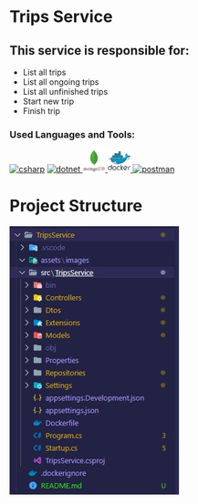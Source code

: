 # Trips Service

## This service is responsible for:

- List all trips
- List all ongoing trips
- List all unfinished trips
- Start new trip
- Finish trip

<h3 align="left">Used Languages and Tools:</h3>
<p align="left"> 
    <a href="https://dotnet.microsoft.com/en-us/languages/csharp" target="_blank" rel="noreferrer"> <img src="https://seeklogo.com/images/C/c-sharp-c-logo-02F17714BA-seeklogo.com.png" alt="csharp" width="40" height="40"/></a>
    <a href="https://dotnet.microsoft.com/" target="_blank" rel="noreferrer"> <img src="https://iconape.com/wp-content/png_logo_vector/dot-net-core.png" alt="dotnet" width="40" height="40"/>
    <a href="https://www.mongodb.com/" target="_blank" rel="noreferrer"> <img src="https://raw.githubusercontent.com/devicons/devicon/master/icons/mongodb/mongodb-original-wordmark.svg" alt="mongodb" width="40" height="40"/>
    <a href="https://www.docker.com/" target="_blank" rel="noreferrer"> <img src="https://raw.githubusercontent.com/devicons/devicon/master/icons/docker/docker-original-wordmark.svg" alt="docker" width="40" height="40"/> </a>
    <a href="https://postman.com" target="_blank" rel="noreferrer"> <img src="https://www.vectorlogo.zone/logos/getpostman/getpostman-icon.svg" alt="postman" width="40" height="40"/> </a> 
</p>

# Project Structure

![project structure](./assets/images/project_structure.jpg "project structure")
